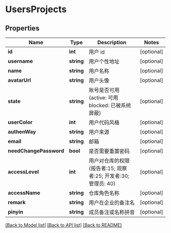 # UsersProjects

## Properties
Name | Type | Description | Notes
------------ | ------------- | ------------- | -------------
**id** | **int** | 用户 id | [optional] 
**username** | **string** | 用户个性地址 | [optional] 
**name** | **string** | 用户名称 | [optional] 
**avatarUrl** | **string** | 用户头像 | [optional] 
**state** | **string** | 账号是否可用(active: 可用 blocked: 已被系统屏蔽) | [optional] 
**userColor** | **int** | 用户代码风格 | [optional] 
**authenWay** | **string** | 用户来源 | [optional] 
**email** | **string** | 邮箱 | [optional] 
**needChangePassword** | **bool** | 是否需要重置密码 | [optional] 
**accessLevel** | **int** | 用户对仓库的权限(报告者:15; 观察者:25; 开发者:30; 管理员: 40) | [optional] 
**accessName** | **string** | 仓库角色名称 | [optional] 
**remark** | **string** | 用户在企业的备注名 | [optional] 
**pinyin** | **string** | 成员备注或名称拼音 | [optional] 

[[Back to Model list]](../../README.md#documentation-for-models) [[Back to API list]](../../README.md#documentation-for-api-endpoints) [[Back to README]](../../README.md)


